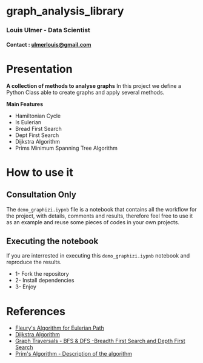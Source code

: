 # graph_analysis_library

### Louis Ulmer - Data Scientist 
#### Contact : ulmerlouis@gmail.com

# Presentation 
**A collection of methods to analyse graphs**
In this project we define a Python Class able to create graphs and apply several methods.


**Main Features**
* Hamiltonian Cycle
* Is Eulerian
* Bread First Search
* Dept First Search 
* Dijkstra Algorithm
* Prims Minimum Spanning Tree Algorithm

# How to use it 
## Consultation Only
The `demo_graphizi.iypnb` file is a notebook that contains all the workflow for the project, with details, comments and results, therefore feel free to use it as an example and reuse some pieces of codes in your own projects.

## Executing the notebook
If you are interrested in executing this `demo_graphizi.iypnb` notebook and reproduce the results. 
* 1- Fork the repository 
* 2- Install dependencies 
* 3- Enjoy 

# References
* [Fleury's Algorithm for Eulerian Path](https://www.geeksforgeeks.org/fleurys-algorithm-for-printing-eulerian-path/)
* [Dijkstra Algorithm](https://fr.wikipedia.org/wiki/Algorithme_de_Dijkstra)
* [Graph Traversals - BFS & DFS -Breadth First Search and Depth First Search](https://www.youtube.com/watch?v=pcKY4hjDrxk)
* [Prim's Algorithm - Description of the algorithm](https://www-m9.ma.tum.de/graph-algorithms/mst-prim/index_en.html)

